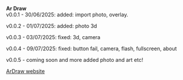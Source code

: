 **Ar Draw**    
v0.0.1 - 30/06/2025:
added: import photo, overlay.

v0.0.2 - 01/07/2025:
added: photo 3d

v0.0.3 - 03/07/2025:
fixed: 3d, camera

v0.0.4 - 09/07/2025:
fixed: button fail, camera, flash, fullscreen, about

v0.0.5 - coming soon 
and more added photo and art etc!


[ArDraw website](https://cleitongbr.github.io/ar-draw/Index.html)
